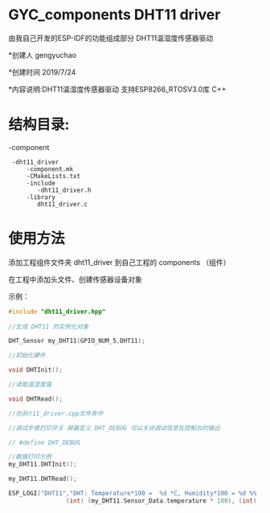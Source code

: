 # GYC_components DHT11 driver
由我自己开发的ESP-IDF的功能组成部分 DHT11温湿度传感器驱动 

*创建人 gengyuchao

*创建时间 2019/7/24

*内容说明:DHT11温湿度传感器驱动 支持ESP8266_RTOSV3.0库 C++

# 结构目录:

  -component
  
     -dht11_driver                  
         -component.mk
         -CMakeLists.txt
         -include
            -dht11_driver.h
         -library
            dht11_driver.c

# 使用方法

添加工程组件文件夹 dht11_driver 到自己工程的 components （组件） 

在工程中添加头文件、创建传感器设备对象

示例：

```C++
#include "dht11_driver.hpp"
 
//生成 DHT11 的实例化对象

DHT_Sensor my_DHT11(GPIO_NUM_5,DHT11);

//初始化硬件

void DHTInit();

//读取温湿度值

void DHTRead();

//在dht11_driver.cpp文件夹中

//调试步骤打印开关 屏蔽定义 DHT_DEBUG 可以关闭调试信息在控制台的输出

// #define DHT_DEBUG

//数据打印示例
my_DHT11.DHTInit();

my_DHT11.DHTRead();

ESP_LOGI("DHT11","DHT: Temperature*100 =  %d *C, Humidity*100 = %d %% (GPIO%d)",
                (int) (my_DHT11.Sensor_Data.temperature * 100), (int) (my_DHT11.Sensor_Data.humidity * 100), my_DHT11.data_pin);
 
```
